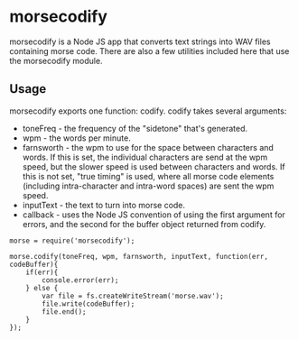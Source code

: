 # morsecodify

morsecodify is a Node JS app that converts text strings into WAV files containing
morse code. There are also a few utilities included here that use the morsecodify
module.

## Usage
morsecodify exports one function: codify. codify takes several arguments:
* toneFreq - the frequency of the "sidetone" that's generated.
* wpm - the words per minute.
* farnsworth - the wpm to use for the space between characters and words. If this is set, the individual characters are send at the wpm speed, but the slower speed is used between characters and words. If this is not set, "true timing" is used, where all morse code elements (including intra-character and intra-word spaces) are sent the wpm speed.
* inputText - the text to turn into morse code.
* callback - uses the Node JS convention of using the first argument for errors, and the second for the buffer object returned from codify.

```
morse = require('morsecodify');

morse.codify(toneFreq, wpm, farnsworth, inputText, function(err, codeBuffer){
    if(err){
        console.error(err);
    } else {
        var file = fs.createWriteStream('morse.wav');
        file.write(codeBuffer);
        file.end();
    }
});
```
